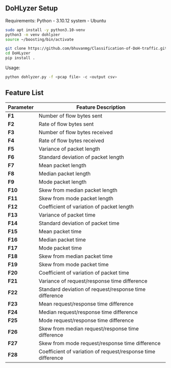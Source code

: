 ## DoHLyzer Setup 

Requirements:
Python - 3.10.12
system - Ubuntu

```bash
sudo apt install -y python3.10-venv
python3 -m venv dohlyzer
source ~/boosting/bin/activate
```

```bash
git clone https://github.com/bhuvanmg/Classification-of-DoH-traffic.git
cd DoHLyzer
pip install .
```

Usage: 

```bash
python dohlyzer.py -f <pcap file> -c <output csv>
```

## Feature List

| Parameter | Feature Description |
|-----------|---------------------|
| **F1**    | Number of flow bytes sent |
| **F2**    | Rate of flow bytes sent |
| **F3**    | Number of flow bytes received |
| **F4**    | Rate of flow bytes received |
| **F5**    | Variance of packet length |
| **F6**    | Standard deviation of packet length |
| **F7**    | Mean packet length |
| **F8**    | Median packet length |
| **F9**    | Mode packet length |
| **F10**   | Skew from median packet length |
| **F11**   | Skew from mode packet length |
| **F12**   | Coefficient of variation of packet length |
| **F13**   | Variance of packet time |
| **F14**   | Standard deviation of packet time |
| **F15**   | Mean packet time |
| **F16**   | Median packet time |
| **F17**   | Mode packet time |
| **F18**   | Skew from median packet time |
| **F19**   | Skew from mode packet time |
| **F20**   | Coefficient of variation of packet time |
| **F21**   | Variance of request/response time difference |
| **F22**   | Standard deviation of request/response time difference |
| **F23**   | Mean request/response time difference |
| **F24**   | Median request/response time difference |
| **F25**   | Mode request/response time difference |
| **F26**   | Skew from median request/response time difference |
| **F27**   | Skew from mode request/response time difference |
| **F28**   | Coefficient of variation of request/response time difference |
